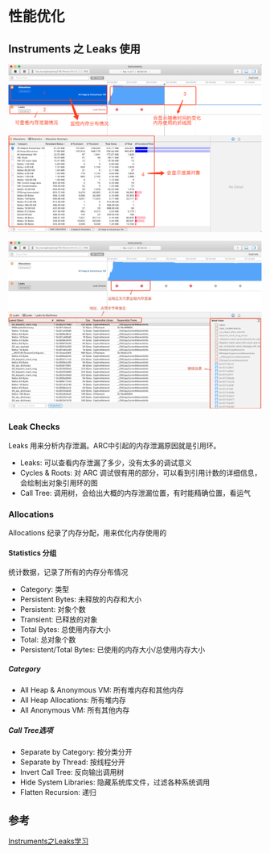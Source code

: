 # 性能优化

<!--
create time: 2019-12-04 17:10:57
Author: <黄东鸿>
-->

## Instruments 之 Leaks 使用

![Leaks 界面介绍](./images/01-Leaks的使用-A.png)

![Leaks 界面介绍2](./images/01-Leaks的使用-B.jpg)

### Leak Checks

Leaks 用来分析内存泄漏。ARC中引起的内存泄漏原因就是引用环。

* Leaks: 可以查看内存泄漏了多少，没有太多的调试意义
* Cycles & Roots: 对 ARC 调试很有用的部分，可以看到引用计数的详细信息，会绘制出对象引用环的图
* Call Tree: 调用树，会给出大概的内存泄漏位置，有时能精确位置，看运气

### Allocations

Allocations 纪录了内存分配，用来优化内存使用的

#### Statistics 分组

统计数据，记录了所有的内存分布情况

* Category: 类型
* Persistent Bytes: 未释放的内存和大小
* Persistent: 对象个数
* Transient: 已释放的对象
* Total Bytes: 总使用内存大小
* Total: 总对象个数
* Persistent/Total Bytes: 已使用的内存大小/总使用内存大小

##### Category

* All Heap & Anonymous VM: 所有堆内存和其他内存
* All Heap Allocations: 所有堆内存
* All Anonymous VM: 所有其他内存

##### Call Tree选项

- Separate by Category: 按分类分开
- Separate by Thread: 按线程分开
- Invert Call Tree: 反向输出调用树
- Hide System Libraries: 隐藏系统库文件，过滤各种系统调用
- Flatten Recursion: 递归

## 参考

[Instruments之Leaks学习](https://www.cnblogs.com/lxlx1798/p/6933485.html)